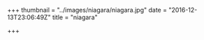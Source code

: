+++
thumbnail = "../images/niagara/niagara.jpg"
date = "2016-12-13T23:06:49Z"
title = "niagara"

+++

